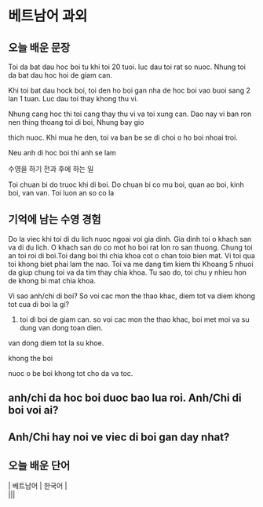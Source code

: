 # 베트남어 과외

## 오늘 배운 문장

Toi da bat dau hoc boi tu khi toi 20 tuoi. luc dau toi rat so nuoc. Nhung toi da bat dau hoc hoi de giam can.

Khi toi bat dau hock boi, toi den ho boi gan nha de hoc boi vao buoi sang 2 lan 1 tuan. Luc dau toi thay khong thu vi.

Nhung cang hoc thi toi cang thay thu vi va toi xung can. Dao nay vi ban ron nen thing thoang toi di boi, Nhung bay gio

thich nuoc. Khi mua he den, toi va ban be se di choi o ho boi nhoai troi.


Neu anh di hoc boi thi anh se lam 

수영을 하기 전과 후에 하는 일

Toi chuan bi do truoc khi di boi. Do chuan bi co mu boi, quan ao boi, kinh boi, van van. Toi luon an so co la

## 기억에 남는 수영 경험

Do la viec khi toi di du lich nuoc ngoai voi gia dinh. Gia dinh toi o khach san va di du lich.
O khach san do co mot ho boi rat lon ro san thuong.
Chung toi an toi roi di boi.Toi dang boi thi chia khoa cot o chan toio bien mat. Vi toi qua toi khong biet 
phai lam the nao. Toi va me dang tim kiem thi 
Khoang 5 nhuoi da giup chung toi va da tim thay chia khoa. Tu sao do, toi chu y nhieu hon de khong bi mat chia khoa.


Vi sao anh/chi di boi? So voi cac mon the thao khac, diem tot va diem khong tot cua di boi la gi?

1. toi di boi de giam can. so voi cac mon the thao khac, boi met moi va su dung van dong toan dien.

van dong diem tot la su khoe. 

khong the boi 

nuoc o be boi khong tot cho da va toc.

## anh/chi da hoc boi duoc bao lua roi. Anh/Chi di boi voi ai?

## Anh/Chi hay noi ve viec di boi gan day nhat?




## 오늘 배운 단어
| 베트남어 | 한국어 |  
|||